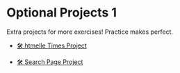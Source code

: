 # Optional Projects 1

Extra projects for more exercises! Practice makes perfect.

- [🛠️ htmelle Times Project](./htmelle_times_project/)

- [🛠️ Search Page Project](./search_page_project/)
